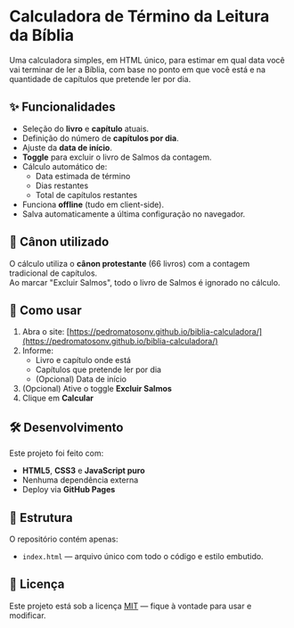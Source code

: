 # Calculadora de Término da Leitura da Bíblia

Uma calculadora simples, em HTML único, para estimar em qual data você vai terminar de ler a Bíblia, com base no ponto em que você está e na quantidade de capítulos que pretende ler por dia.

## ✨ Funcionalidades

- Seleção do **livro** e **capítulo** atuais.
- Definição do número de **capítulos por dia**.
- Ajuste da **data de início**.
- **Toggle** para excluir o livro de Salmos da contagem.
- Cálculo automático de:
  - Data estimada de término
  - Dias restantes
  - Total de capítulos restantes
- Funciona **offline** (tudo em client-side).
- Salva automaticamente a última configuração no navegador.

## 📖 Cânon utilizado

O cálculo utiliza o **cânon protestante** (66 livros) com a contagem tradicional de capítulos.  
Ao marcar "Excluir Salmos", todo o livro de Salmos é ignorado no cálculo.

## 🚀 Como usar

1. Abra o site: [https://pedromatosonv.github.io/biblia-calculadora/](https://pedromatosonv.github.io/biblia-calculadora/)
2. Informe:
   - Livro e capítulo onde está
   - Capítulos que pretende ler por dia
   - (Opcional) Data de início
3. (Opcional) Ative o toggle **Excluir Salmos**
4. Clique em **Calcular**

## 🛠 Desenvolvimento

Este projeto foi feito com:
- **HTML5**, **CSS3** e **JavaScript puro**
- Nenhuma dependência externa
- Deploy via **GitHub Pages**

## 📂 Estrutura

O repositório contém apenas:
- `index.html` — arquivo único com todo o código e estilo embutido.

## 📜 Licença

Este projeto está sob a licença [MIT](LICENSE) — fique à vontade para usar e modificar.
